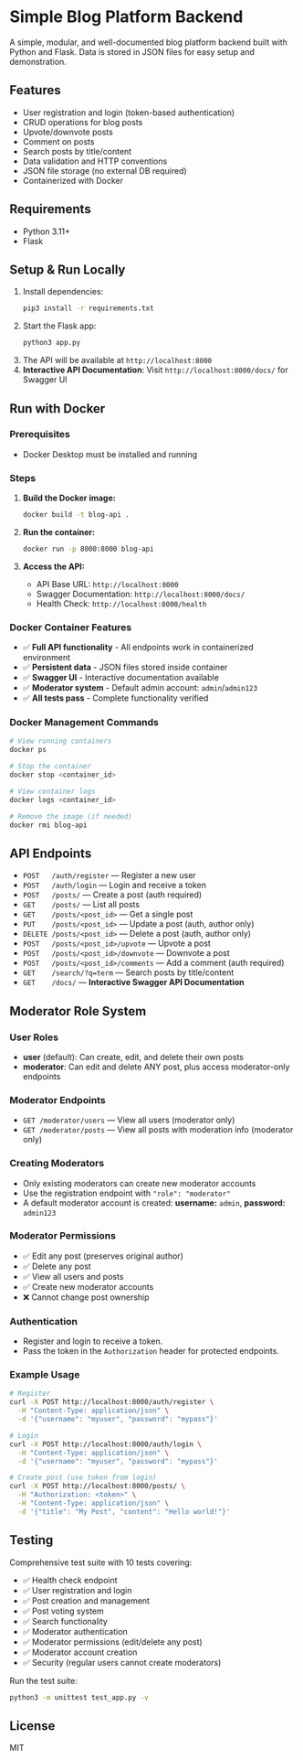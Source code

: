 # Simple Blog Platform Backend

A simple, modular, and well-documented blog platform backend built with Python and Flask. Data is stored in JSON files for easy setup and demonstration.

## Features
- User registration and login (token-based authentication)
- CRUD operations for blog posts
- Upvote/downvote posts
- Comment on posts
- Search posts by title/content
- Data validation and HTTP conventions
- JSON file storage (no external DB required)
- Containerized with Docker

## Requirements
- Python 3.11+
- Flask

## Setup & Run Locally
1. Install dependencies:
   ```bash
   pip3 install -r requirements.txt
   ```
2. Start the Flask app:
   ```bash
   python3 app.py
   ```
3. The API will be available at `http://localhost:8000`
4. **Interactive API Documentation**: Visit `http://localhost:8000/docs/` for Swagger UI

## Run with Docker

### Prerequisites
- Docker Desktop must be installed and running

### Steps
1. **Build the Docker image:**
   ```bash
   docker build -t blog-api .
   ```

2. **Run the container:**
   ```bash
   docker run -p 8000:8000 blog-api
   ```

3. **Access the API:**
   - API Base URL: `http://localhost:8000`
   - Swagger Documentation: `http://localhost:8000/docs/`
   - Health Check: `http://localhost:8000/health`

### Docker Container Features
- ✅ **Full API functionality** - All endpoints work in containerized environment
- ✅ **Persistent data** - JSON files stored inside container
- ✅ **Swagger UI** - Interactive documentation available
- ✅ **Moderator system** - Default admin account: `admin`/`admin123`
- ✅ **All tests pass** - Complete functionality verified

### Docker Management Commands
```bash
# View running containers
docker ps

# Stop the container
docker stop <container_id>

# View container logs
docker logs <container_id>

# Remove the image (if needed)
docker rmi blog-api
```

## API Endpoints
- `POST   /auth/register` — Register a new user
- `POST   /auth/login` — Login and receive a token
- `POST   /posts/` — Create a post (auth required)
- `GET    /posts/` — List all posts
- `GET    /posts/<post_id>` — Get a single post
- `PUT    /posts/<post_id>` — Update a post (auth, author only)
- `DELETE /posts/<post_id>` — Delete a post (auth, author only)
- `POST   /posts/<post_id>/upvote` — Upvote a post
- `POST   /posts/<post_id>/downvote` — Downvote a post
- `POST   /posts/<post_id>/comments` — Add a comment (auth required)
- `GET    /search/?q=term` — Search posts by title/content
- `GET    /docs/` — **Interactive Swagger API Documentation**
## Moderator Role System

### User Roles
- **user** (default): Can create, edit, and delete their own posts
- **moderator**: Can edit and delete ANY post, plus access moderator-only endpoints

### Moderator Endpoints
- `GET /moderator/users` — View all users (moderator only)
- `GET /moderator/posts` — View all posts with moderation info (moderator only)

### Creating Moderators
- Only existing moderators can create new moderator accounts
- Use the registration endpoint with `"role": "moderator"`
- A default moderator account is created: **username:** `admin`, **password:** `admin123`

### Moderator Permissions
- ✅ Edit any post (preserves original author)
- ✅ Delete any post
- ✅ View all users and posts
- ✅ Create new moderator accounts
- ❌ Cannot change post ownership



### Authentication
- Register and login to receive a token.
- Pass the token in the `Authorization` header for protected endpoints.

### Example Usage
```bash
# Register
curl -X POST http://localhost:8000/auth/register \
  -H "Content-Type: application/json" \
  -d '{"username": "myuser", "password": "mypass"}'

# Login  
curl -X POST http://localhost:8000/auth/login \
  -H "Content-Type: application/json" \
  -d '{"username": "myuser", "password": "mypass"}'

# Create post (use token from login)
curl -X POST http://localhost:8000/posts/ \
  -H "Authorization: <token>" \
  -H "Content-Type: application/json" \
  -d '{"title": "My Post", "content": "Hello world!"}'
```

## Testing
Comprehensive test suite with 10 tests covering:
- ✅ Health check endpoint
- ✅ User registration and login
- ✅ Post creation and management
- ✅ Post voting system
- ✅ Search functionality
- ✅ Moderator authentication
- ✅ Moderator permissions (edit/delete any post)
- ✅ Moderator account creation
- ✅ Security (regular users cannot create moderators)

Run the test suite:
```bash
python3 -m unittest test_app.py -v
```

## License
MIT 